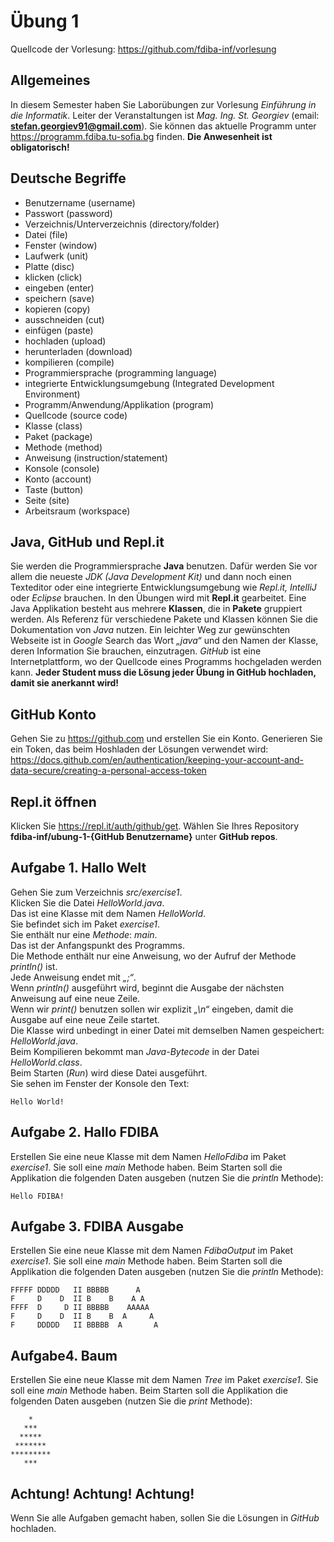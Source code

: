 # Übung 1
Quellcode der Vorlesung: https://github.com/fdiba-inf/vorlesung

## Allgemeines
In diesem Semester haben Sie Laborübungen zur Vorlesung _Einführung in die Informatik_. 
Leiter der Veranstaltungen ist _Mag. Ing. St. Georgiev_ (email: **stefan.georgiev91@gmail.com**). 
Sie können das aktuelle Programm unter https://programm.fdiba.tu-sofia.bg finden. 
**Die Anwesenheit ist obligatorisch!**

## Deutsche Begriffe
* Benutzername (username)
* Passwort (password)
* Verzeichnis/Unterverzeichnis (directory/folder)
* Datei (file)
* Fenster (window)
* Laufwerk (unit)
* Platte (disc)
* klicken (click)
* eingeben (enter)
* speichern (save)
* kopieren (copy)
* ausschneiden (cut)
* einfügen (paste)
* hochladen (upload)
* herunterladen (download)
* kompilieren (compile)
* Programmiersprache (programming language)
* integrierte Entwicklungsumgebung (Integrated Development Environment)
* Programm/Anwendung/Applikation (program)
* Quellcode (source code)
* Klasse (class)
* Paket (package)
* Methode (method)
* Anweisung (instruction/statement)
* Konsole (console)
* Konto (account)
* Taste (button)
* Seite (site)
* Arbeitsraum (workspace)

## Java, GitHub und Repl.it
Sie werden die Programmiersprache **Java** benutzen. 
Dafür werden Sie vor allem die neueste _JDK (Java Development Kit)_ und dann noch einen Texteditor oder eine integrierte Entwicklungsumgebung wie _Repl.it, IntelliJ_ oder _Eclipse_ brauchen. 
In den Übungen wird mit **Repl.it** gearbeitet.
Eine Java Applikation besteht aus mehrere **Klassen**, die in **Pakete** gruppiert werden. 
Als Referenz für verschiedene Pakete und Klassen können Sie die Dokumentation von _Java_ nutzen. 
Ein leichter Weg zur gewünschten Webseite ist in _Google_ Search das Wort _„java“_ und den Namen der Klasse, deren Information Sie brauchen, einzutragen. 
_GitHub_ ist eine Internetplattform, wo der Quellcode eines Programms hochgeladen werden kann. 
**Jeder Student muss die Lösung jeder Übung in GitHub hochladen, damit sie anerkannt wird!**

## GitHub Konto
Gehen Sie zu https://github.com und erstellen Sie ein Konto. Generieren Sie ein Token, das beim Hoshladen der Lösungen verwendet wird: https://docs.github.com/en/authentication/keeping-your-account-and-data-secure/creating-a-personal-access-token

## Repl.it öffnen
Klicken Sie https://repl.it/auth/github/get. Wählen Sie Ihres Repository **fdiba-inf/ubung-1-{GitHub Benutzername}** unter **GitHub repos**.

## Aufgabe 1. Hallo Welt
Gehen Sie zum Verzeichnis _src/exercise1_.\
Klicken Sie die Datei _HelloWorld.java_. \
Das ist eine Klasse mit dem Namen _HelloWorld_. \
Sie befindet sich im Paket _exercise1_. \
Sie enthält nur eine _Methode_: _main_. \
Das ist der Anfangspunkt des Programms. \
Die Methode enthält nur eine Anweisung, wo der Aufruf der Methode _println()_ ist. \
Jede Anweisung endet mit _„;“_. \
Wenn _println()_ ausgeführt wird, beginnt die Ausgabe der nächsten Anweisung auf eine neue Zeile. \
Wenn wir _print()_ benutzen sollen wir explizit _„\n“_ eingeben, damit die Ausgabe auf eine neue Zeile startet. \
Die Klasse wird unbedingt in einer Datei mit demselben Namen gespeichert: _HelloWorld.java_. \
Beim Kompilieren bekommt man _Java-Bytecode_ in der Datei _HelloWorld.class_. \
Beim Starten (_Run_) wird diese Datei ausgeführt. \
Sie sehen im Fenster der Konsole den Text:
``` 
Hello World!
``` 
## Aufgabe 2. Hallo FDIBA
Erstellen Sie eine neue Klasse mit dem Namen _HelloFdiba_ im Paket _exercise1_. Sie soll eine _main_ Methode haben. Beim Starten soll die Applikation die folgenden Daten ausgeben (nutzen Sie die _println_ Methode):
``` 
Hello FDIBA!
``` 
## Aufgabe 3. FDIBA Ausgabe
Erstellen Sie eine neue Klasse mit dem Namen _FdibaOutput_ im Paket _exercise1_. Sie soll eine _main_ Methode haben. Beim Starten soll die Applikation die folgenden Daten ausgeben (nutzen Sie die _println_ Methode):
``` 
FFFFF DDDDD   II BBBBB      A
F     D    D  II B    B    A A
FFFF  D     D II BBBBB    AAAAA
F     D    D  II B    B  A     A
F     DDDDD   II BBBBB  A       A
``` 
## Aufgabe4. Baum
Erstellen Sie eine neue Klasse mit dem Namen _Tree_ im Paket _exercise1_. Sie soll eine _main_ Methode haben. Beim Starten soll die Applikation die folgenden Daten ausgeben (nutzen Sie die _print_ Methode):
``` 
    *
   ***
  *****
 *******
*********
   ***
``` 
## Achtung! Achtung! Achtung!
Wenn Sie alle Aufgaben gemacht haben, sollen Sie die Lösungen in _GitHub_ hochladen.

